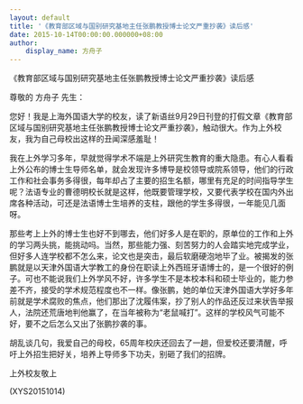 ```yaml
---
layout: default
title: '《教育部区域与国别研究基地主任张鹏教授博士论文严重抄袭》读后感'
date: 2015-10-14T00:00:00.000000+08:00
author:
    display_name: 方舟子
---
```


《教育部区域与国别研究基地主任张鹏教授博士论文严重抄袭》读后感

尊敬的 方舟子 先生：

您好！我是上海外国语大学的校友，读了新语丝9月29日刊登的打假文章《教育部区域与国别研究基地主任张鹏教授博士论文严重抄袭》，触动很大。作为上外校友，我为自己母校出这样的丑闻深感羞耻！

我在上外学习多年，早就觉得学术不端是上外研究生教育的重大隐患。有心人看看上外公布的博士生导师名单，就会发现许多博导是校领导或院系领导，他们的行政工作和社会事务多得很，每年却占了主要的招生名额，哪里有充足的时间指导学生呢？法语专业的曹德明校长就是这样，他既要管理学校，又要代表学校在国内外出席各种活动，可还是法语博士生培养的支柱，跟他的学生多得很，一年能见几面呀。

那些考上上外的博士生也好不到哪去，他们好多人是在职的，原单位的工作和上外的学习两头挑，能挑动吗。当然，那些能力强、刻苦努力的人会踏实地完成学业，但好多人连学校都不怎么来，论文也是突击，最后软磨硬泡地毕了业。被揭发的张鹏就是以天津外国语大学教工的身份在职读上外西班牙语博士的，是一个很好的例子。可也不能说我们上外学风不好，许多学生不是本校本科和硕士毕业的，能力参差不齐，接受的学术规范程度也不一样。像张鹏，她的单位天津外国语大学好多年前就是学术腐败的焦点，他们那出了沈履伟案，抄了别人的作品还反过来状告举报人，法院还荒唐地判他赢了，在当年被称为“老鼠喊打”。这样的学校风气可能不好，要不之后怎么又出了张鹏抄袭的事。

胡乱谈几句，我爱自己的母校，65周年校庆还回去了一趟，但爱校还要清醒，呼吁上外招生把好关，培养上导师多下功夫，别砸了我们的招牌。

上外校友敬上

(XYS20151014)

